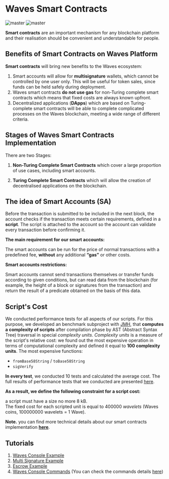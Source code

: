 # Waves Smart Contracts

![master](https://img.shields.io/badge/TESTNET-available-4bc51d.svg) ![master](https://img.shields.io/badge/node->%3D0.12.0-4bc51d.svg)

**Smart contracts** are an important mechanism for any blockchain platform and their realisation should be convenient and understandable for people.

## Benefits of Smart Contracts on Waves Platform

**Smart contracts** will bring new benefits to the Waves ecosystem:

1. Smart accounts will allow for **multisignature** wallets, which cannot be controlled by one user only. This will be useful for token sales, since funds can be held safely during deployment.
2. Waves smart contracts **do not use gas** for non-Turing complete smart contracts which means that fixed costs are always known upfront.
3. Decentralized applications \(**DApps**\) which are based on Turing-complete smart contracts will be able to complete complicated processes on the Waves blockchain, meeting a wide range of different criteria.

## Stages of Waves Smart Contracts Implementation

There are two Stages:

1. **Non-Turing Complete Smart Contracts** which cover a large proportion of use cases, including smart accounts.

2. **Turing Complete Smart Contracts** which will allow the creation of decentralised applications on the blockchain.

## The idea of Smart Accounts \(SA\)

Before the transaction is submitted to be included in the next block, the account checks if the transaction meets certain requirements, defined in a **script**. The script is attached to the account so the account can validate every transaction before confirming it.

**The main requirement for our smart accounts:**

The smart accounts can be run for the price of normal transactions with a predefined fee, **without** any additional **“gas”** or other costs.

**Smart accounts restrictions:**

Smart accounts cannot send transactions themselves or transfer funds according to given conditions, but can read data from the blockchain \(for example, the height of a block or signatures from the transaction\) and return the result of a predicate obtained on the basis of this data.

## Script's Cost

We conducted performance tests for all aspects of our scripts. For this purpose, we developed an benchmark subproject with [JMH](http://openjdk.java.net/projects/code-tools/jmh/), that **computes a complexity of scripts** after compilation phase by AST \(Abstract Syntax Tree\) traversal in special _complexity units_. _Complexity units_ is a measure of the script's relative cost: we found out the most expensive operation in terms of computational complexity and defined it equal to **100 complexity units**. The most expensive functions:

* `fromBase58String` / `toBase58String`
* `sigVerify`

**In every test**, we conducted 10 tests and calculated the average cost. The full results of performance tests that we conducted are presented [here](//technical-details/waves-contracts-language-description/script-performance-tests.md).

**As a result, we define the following constraint for a script cost:**

a script must have a size no more 8 kB.  
The fixed cost for each scripted unit is equal to 400000 _wavelets_ \(Waves coins, 100000000 wavelets = 1 Wave\).

**Note.** you can find more technical details about our smart contracts implementation [**here**](/technical-details/waves-contracts-language-description.md).

## Tutorials

1. [Waves Console Example](https://www.youtube.com/watch?v=sOZuE9Ebfko&t=571s)
2. [Multi Signature Example](https://www.youtube.com/watch?v=o2msjSo0y0o&t=18s)
3. [Escrow Example](https://www.youtube.com/watch?v=31dwYcgb65M&t=7s)
4. [Waves Console Commands](https://www.youtube.com/watch?v=tcBGaS-N_1g&t=4s) \(You can check the commands details [here](/technical-details/waves-contracts-language-description/waves-console-commands.md)\)



